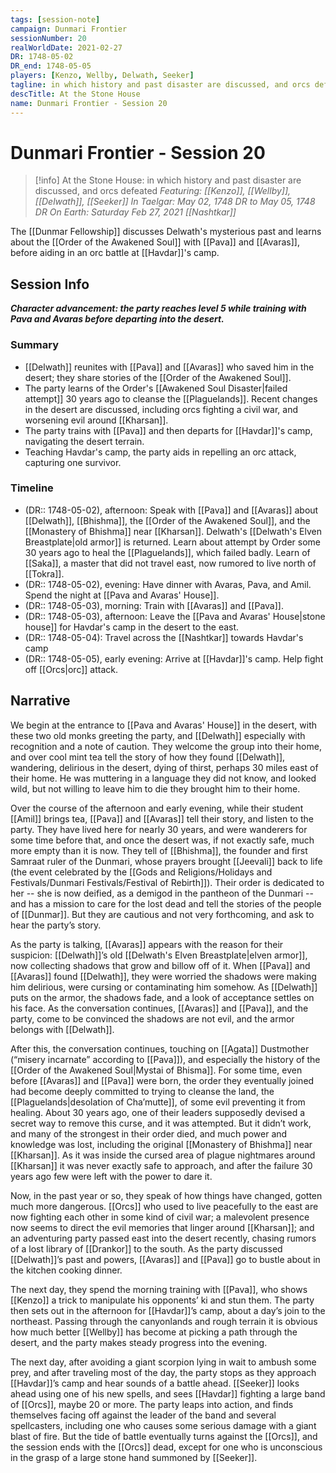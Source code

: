 ```yaml
---
tags: [session-note]
campaign: Dunmari Frontier
sessionNumber: 20
realWorldDate: 2021-02-27
DR: 1748-05-02
DR_end: 1748-05-05
players: [Kenzo, Wellby, Delwath, Seeker]
tagline: in which history and past disaster are discussed, and orcs defeated
descTitle: At the Stone House
name: Dunmari Frontier - Session 20
---
```

# Dunmari Frontier - Session 20

>[!info] At the Stone House: in which history and past disaster are discussed, and orcs defeated
> *Featuring: [[Kenzo]], [[Wellby]], [[Delwath]], [[Seeker]]*
> *In Taelgar: May 02, 1748 DR to May 05, 1748 DR*
> *On Earth: Saturday Feb 27, 2021*
> *[[Nashtkar]]*

The [[Dunmar Fellowship]] discusses Delwath's mysterious past and learns about the [[Order of the Awakened Soul]] with [[Pava]] and [[Avaras]], before aiding in an orc battle at [[Havdar]]'s camp.

## Session Info

***Character advancement: the party reaches level 5 while training with Pava and Avaras before departing into the desert.***
### Summary
- [[Delwath]] reunites with [[Pava]] and [[Avaras]] who saved him in the desert; they share stories of the [[Order of the Awakened Soul]].
- The party learns of the Order's [[Awakened Soul Disaster|failed attempt]] 30 years ago to cleanse the [[Plaguelands]]. Recent changes in the desert are discussed, including orcs fighting a civil war, and worsening evil around [[Kharsan]].
- The party trains with [[Pava]] and then departs for [[Havdar]]'s camp, navigating the desert terrain.
- Teaching Havdar's camp, the party aids in repelling an orc attack, capturing one survivor.

### Timeline
- (DR:: 1748-05-02), afternoon: Speak with [[Pava]] and [[Avaras]] about [[Delwath]], [[Bhishma]], the [[Order of the Awakened Soul]], and the [[Monastery of Bhishma]] near [[Kharsan]]. Delwath's [[Delwath's Elven Breastplate|old armor]] is returned. Learn about attempt by Order some 30 years ago to heal the [[Plaguelands]], which failed badly. Learn of [[Saka]], a master that did not travel east, now rumored to live north of [[Tokra]].
- (DR:: 1748-05-02), evening: Have dinner with Avaras, Pava, and Amil. Spend the night at [[Pava and Avaras' House]].
- (DR:: 1748-05-03), morning: Train with [[Avaras]] and [[Pava]]. 
- (DR:: 1748-05-03), afternoon: Leave the [[Pava and Avaras' House|stone house]] for Havdar's camp in the desert to the east. 
- (DR:: 1748-05-04): Travel across the [[Nashtkar]] towards Havdar's camp
- (DR:: 1748-05-05), early evening: Arrive at [[Havdar]]'s camp. Help fight off [[Orcs|orc]] attack. 


## Narrative
We begin at the entrance to [[Pava and Avaras' House]] in the desert, with these two old monks greeting the party, and [[Delwath]] especially with recognition and a note of caution. They welcome the group into their home, and over cool mint tea tell the story of how they found [[Delwath]], wandering, delirious in the desert, dying of thirst, perhaps 30 miles east of their home. He was muttering in a language they did not know, and looked wild, but not willing to leave him to die they brought him to their home. 

Over the course of the afternoon and early evening, while their student [[Amil]] brings tea, [[Pava]] and [[Avaras]] tell their story, and listen to the party. They have lived here for nearly 30 years, and were wanderers for some time before that, and once the desert was, if not exactly safe, much more empty than it is now. They tell of [[Bhishma]], the founder and first Samraat ruler of the Dunmari, whose prayers brought [[Jeevali]] back to life (the event celebrated by the [[Gods and Religions/Holidays and Festivals/Dunmari Festivals/Festival of Rebirth]]). Their order is dedicated to her -- she is now deified, as a demigod in the pantheon of the Dunmari -- and has a mission to care for the lost dead and tell the stories of the people of [[Dunmar]]. But they are cautious and not very forthcoming, and ask to hear the party’s story.

As the party is talking, [[Avaras]] appears with the reason for their suspicion: [[Delwath]]’s old [[Delwath's Elven Breastplate|elven armor]], now collecting shadows that grow and billow off of it. When [[Pava]] and [[Avaras]] found [[Delwath]], they were worried the shadows were making him delirious, were cursing or contaminating him somehow. As [[Delwath]] puts on the armor, the shadows fade, and a look of acceptance settles on his face. As the conversation continues, [[Avaras]] and [[Pava]], and the party, come to be convinced the shadows are not evil, and the armor belongs with [[Delwath]]. 

After this, the conversation continues, touching on [[Agata]] Dustmother (“misery incarnate” according to [[Pava]]), and especially the history of the [[Order of the Awakened Soul|Mystai of Bhisma]]. For some time, even before [[Avaras]] and [[Pava]] were born, the order they eventually joined had become deeply committed to trying to cleanse the land, the [[Plaguelands|desolation of Cha’mutte]], of some evil preventing it from healing. About 30 years ago, one of their leaders supposedly devised a secret way to remove this curse, and it was attempted. But it didn’t work, and many of the strongest in their order died, and much power and knowledge was lost, including the original [[Monastery of Bhishma]] near [[Kharsan]]. As it was inside the cursed area of plague nightmares around [[Kharsan]] it was never exactly safe to approach, and after the failure 30 years ago few were left with the power to dare it.

Now, in the past year or so, they speak of how things have changed, gotten much more dangerous. [[Orcs]] who used to live peacefully to the east are now fighting each other in some kind of civil war; a malevolent presence now seems to direct the evil memories that linger around [[Kharsan]]; and an adventuring party passed east into the desert recently, chasing rumors of a lost library of [[Drankor]] to the south. As the party discussed [[Delwath]]’s past and powers, [[Avaras]] and [[Pava]] go to bustle about in the kitchen cooking dinner. 

The next day, they spend the morning training with [[Pava]], who shows [[Kenzo]] a trick to manipulate his opponents’ ki and stun them. The party then sets out in the afternoon for [[Havdar]]’s camp, about a day’s join to the northeast. Passing through the canyonlands and rough terrain it is obvious how much better [[Wellby]] has become at picking a path through the desert, and the party makes steady progress into the evening. 

The next day, after avoiding a giant scorpion lying in wait to ambush some prey, and after traveling most of the day, the party stops as they approach [[Havdar]]’s camp and hear sounds of a battle ahead. [[Seeker]] looks ahead using one of his new spells, and sees [[Havdar]] fighting a large band of [[Orcs]], maybe 20 or more. The party leaps into action, and finds themselves facing off against the leader of the band and several spellcasters, including one who causes some serious damage with a giant blast of fire. But the tide of battle eventually turns against the [[Orcs]], and the session ends with the [[Orcs]] dead, except for one who is unconscious in the grasp of a large stone hand summoned by [[Seeker]]. 
